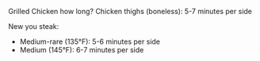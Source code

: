 Grilled Chicken how long? 
Chicken thighs (boneless): 5-7 minutes per side

New you steak: 
- Medium-rare (135°F): 5-6 minutes per side
- Medium (145°F): 6-7 minutes per side